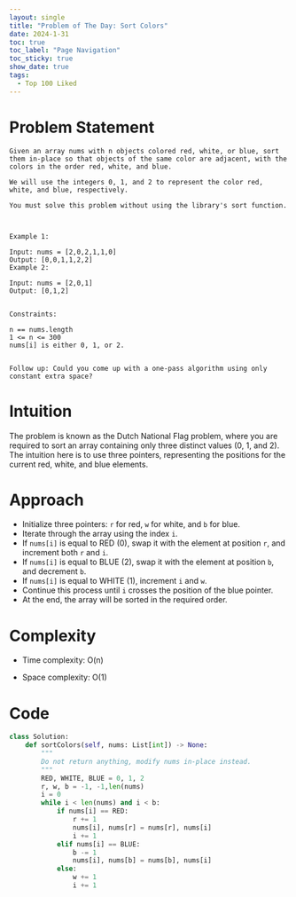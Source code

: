 ```yaml
---
layout: single
title: "Problem of The Day: Sort Colors"
date: 2024-1-31
toc: true
toc_label: "Page Navigation"
toc_sticky: true
show_date: true
tags:
  - Top 100 Liked
---
```

# Problem Statement
```
Given an array nums with n objects colored red, white, or blue, sort them in-place so that objects of the same color are adjacent, with the colors in the order red, white, and blue.

We will use the integers 0, 1, and 2 to represent the color red, white, and blue, respectively.

You must solve this problem without using the library's sort function.

 

Example 1:

Input: nums = [2,0,2,1,1,0]
Output: [0,0,1,1,2,2]
Example 2:

Input: nums = [2,0,1]
Output: [0,1,2]
 

Constraints:

n == nums.length
1 <= n <= 300
nums[i] is either 0, 1, or 2.
 

Follow up: Could you come up with a one-pass algorithm using only constant extra space?
```

# Intuition
The problem is known as the Dutch National Flag problem, where you are required to sort an array containing only three distinct values (0, 1, and 2). The intuition here is to use three pointers, representing the positions for the current red, white, and blue elements.

# Approach
*   Initialize three pointers: `r` for red, `w` for white, and `b` for blue.
*   Iterate through the array using the index `i`.
*   If `nums[i]` is equal to RED (0), swap it with the element at position `r`, and increment both `r` and `i`.
*   If `nums[i]` is equal to BLUE (2), swap it with the element at position `b`, and decrement `b`.
*   If `nums[i]` is equal to WHITE (1), increment `i` and `w`.
*   Continue this process until `i` crosses the position of the blue pointer.
*   At the end, the array will be sorted in the required order.

# Complexity
- Time complexity:
O(n)

- Space complexity:
O(1)

# Code
```python
class Solution:
    def sortColors(self, nums: List[int]) -> None:
        """
        Do not return anything, modify nums in-place instead.
        """
        RED, WHITE, BLUE = 0, 1, 2
        r, w, b = -1, -1,len(nums)
        i = 0
        while i < len(nums) and i < b:
            if nums[i] == RED:
                r += 1
                nums[i], nums[r] = nums[r], nums[i]
                i += 1
            elif nums[i] == BLUE:
                b -= 1
                nums[i], nums[b] = nums[b], nums[i]
            else:
                w += 1
                i += 1
```